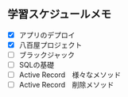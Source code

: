 
## 学習スケジュールメモ

- [x] アプリのデプロイ
- [x] 八百屋プロジェクト
- [ ] ブラックジャック
- [ ] SQLの基礎
- [ ] Active Record　様々なメソッド
- [ ] Active Record　削除メソッド
